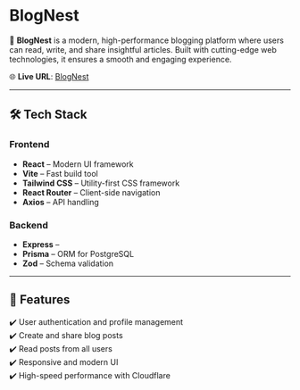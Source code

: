 # BlogNest  

🚀 **BlogNest** is a modern, high-performance blogging platform where users can read, write, and share insightful articles. Built with cutting-edge web technologies, it ensures a smooth and engaging experience.

🌐 **Live URL**: [BlogNest](https://blognest-project.vercel.app/)  

---

## 🛠️ **Tech Stack**  

### Frontend  
- **React** – Modern UI framework  
- **Vite** – Fast build tool  
- **Tailwind CSS** – Utility-first CSS framework  
- **React Router** – Client-side navigation  
- **Axios** – API handling  

### Backend  
- **Express** –  
- **Prisma** – ORM for PostgreSQL  
- **Zod** – Schema validation  

---

## 📌 **Features**  
✔️ User authentication and profile management  
✔️ Create and share blog posts  
✔️ Read posts from all users  
✔️ Responsive and modern UI  
✔️ High-speed performance with Cloudflare  
